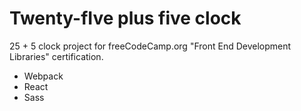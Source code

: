 # Twenty-fIve plus five clock
 25 + 5 clock project for freeCodeCamp.org "Front End Development Libraries" certification.

- Webpack
- React
- Sass
